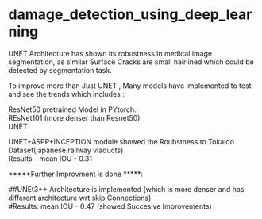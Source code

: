 # damage_detection_using_deep_learning

UNET Architecture has shown its robustness in medical image segmentation, as similar Surface Cracks are small hairlined which could be detected by segmentation task.  




To improve more than Just UNET , Many models have implemented to test and see the trends which includes :  

ResNet50 pretrained Model in PYtorch.  
REsNet101  (more denser than Resnet50)  
UNET


 UNET+ASPP+INCEPTION module showed the Roubstness to Tokaido Dataset(japanese railway viaducts)   
Results - mean IOU - 0.31


 *****Further Improvment is done *****:

 ##UNEt3++ Architecture is implemented (which is more denser and has different architecture wrt skip Connections)  
 #Results: mean IOU - 0.47 (showed Succesive Improvements)
